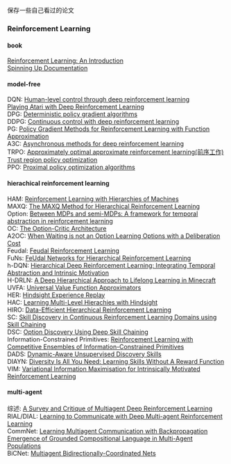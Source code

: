 保存一些自己看过的论文

### Reinforcement Learning
#### book
[Reinforcement Learning: An Introduction](https://gitee.com/yangshengqi/paper/blob/master/Reinforcement%20Learning/book/Reinforcement%20Learning:%20An%20Introduction.pdf)  
[Spinning Up Documentation](https://gitee.com/yangshengqi/paper/blob/master/Reinforcement%20Learning/book/Spinning%20Up%20Documentation.pdf)  

#### model-free
DQN: [Human-level control through deep reinforcement learning](https://gitee.com/yangshengqi/paper/blob/master/Reinforcement%20Learning/model-free/Human-level%20control%20through%20deep%20reinforcement%20learning(Nature).pdf)  
     [Playing Atari with Deep Reinforcement Learning](https://gitee.com/yangshengqi/paper/blob/master/Reinforcement%20Learning/model-free/Playing%20Atari%20with%20Deep%20Reinforcement%20Learning(ICML).pdf)  
DPG: [Deterministic policy gradient algorithms](https://gitee.com/yangshengqi/paper/blob/master/Reinforcement%20Learning/model-free/Deterministic%20policy%20gradient%20algorithms.pdf)  
DDPG: [Continuous control with deep reinforcement learning](https://gitee.com/yangshengqi/paper/blob/master/Reinforcement%20Learning/model-free/Continuous%20control%20with%20deep%20reinforcement%20learning.pdf)  
PG: [Policy Gradient Methods for Reinforcement Learning with Function Approximation](https://gitee.com/yangshengqi/paper/blob/master/Reinforcement%20Learning/model-free/Policy%20Gradient%20Methods%20for%20Reinforcement%20Learning%20with%20Function%20Approximation.pdf)  
A3C: [Asynchronous methods for deep reinforcement learning](https://gitee.com/yangshengqi/paper/blob/master/Reinforcement%20Learning/model-free/Asynchronous%20methods%20for%20deep%20reinforcement%20learning.pdf)  
TRPO: [Approximately optimal approximate reinforcement learning(前序工作)](https://gitee.com/yangshengqi/paper/blob/master/Reinforcement%20Learning/model-free/Approximately%20optimal%20approximate%20reinforcement%20learning.pdf)  
      [Trust region policy optimization](https://gitee.com/yangshengqi/paper/blob/master/Reinforcement%20Learning/model-free/Trust%20region%20policy%20optimization.pdf)  
PPO: [Proximal policy optimization algorithms](https://gitee.com/yangshengqi/paper/blob/master/Reinforcement%20Learning/model-free/Proximal%20policy%20optimization%20algorithms.pdf)  

#### hierachical reinforcement learning
HAM: [Reinforcement Learning with Hierarchies of Machines](https://gitee.com/yangshengqi/paper/blob/master/Reinforcement%20Learning/hierarchical/Reinforcement%20Learning%20with%20Hierarchies%20of%20Machines.pdf)  
MAXQ: [The MAXQ Method for Hierarchical Reinforcement Learning](https://gitee.com/yangshengqi/paper/blob/master/Reinforcement%20Learning/hierarchical/The%20MAXQ%20Method%20for%20Hierarchical%20Reinforcement%20Learning.pdf)  
Option: [Between MDPs and semi-MDPs: A framework for temporal abstraction in reinforcement learning](https://gitee.com/yangshengqi/paper/blob/master/Reinforcement%20Learning/hierarchical/Between%20MDPs%20and%20semi-MDPs:%20A%20framework%20for%20temporal%20abstraction%20in%20reinforcement%20learning.pdf)  
OC: [The Option-Critic Architecture](https://gitee.com/yangshengqi/paper/blob/master/Reinforcement%20Learning/hierarchical/The%20Option-Critic%20Architecture.pdf)    
A2OC: [When Waiting is not an Option  Learning Options with a Deliberation Cost](https://gitee.com/yangshengqi/paper/blob/master/Reinforcement%20Learning/hierarchical/When%20Waiting%20is%20not%20an%20Option%20%20Learning%20Options%20with%20a%20Deliberation%20Cost.pdf)  
Feudal: [Feudal Reinforcement Learning](https://gitee.com/yangshengqi/paper/blob/master/Reinforcement%20Learning/hierarchical/Feudal%20Reinforcement%20Learning.pdf)  
FuNs: [FeUdal Networks for Hierarchical Reinforcement Learning](https://gitee.com/yangshengqi/paper/blob/master/Reinforcement%20Learning/hierarchical/FeUdal%20Networks%20for%20Hierarchical%20Reinforcement%20Learning.pdf)  
h-DQN: [Hierarchical Deep Reinforcement Learning: Integrating Temporal Abstraction and Intrinsic Motivation](https://gitee.com/yangshengqi/paper/blob/master/Reinforcement%20Learning/hierarchical/Hierarchical%20Deep%20Reinforcement%20Learning:%0AIntegrating%20Temporal%20Abstraction%20and%0AIntrinsic%20Motivation.pdf)  
H-DRLN: [A Deep Hierarchical Approach to Lifelong Learning in Minecraft](https://gitee.com/yangshengqi/paper/blob/master/Reinforcement%20Learning/hierarchical/A%20Deep%20Hierarchical%20Approach%20to%20Lifelong%20Learning%20in%20Minecraft.pdf)  
UVFA: [Universal Value Function Approximators](https://gitee.com/yangshengqi/paper/blob/master/Reinforcement%20Learning/hierarchical/Universal%20Value%20Function%20Approximators.pdf)  
HER: [Hindsight Experience Replay](https://gitee.com/yangshengqi/paper/blob/master/Reinforcement%20Learning/hierarchical/Hindsight%20Experience%20Replay.pdf)   
HAC: [Learning Multi-Level Hierachies with Hindsight](https://gitee.com/yangshengqi/paper/blob/master/Reinforcement%20Learning/hierarchical/Learning%20Multi-Level%20Hierachies%20with%20Hindsight.pdf)   
HIRO: [Data-Efficient Hierarchical Reinforcement Learning](https://gitee.com/yangshengqi/paper/blob/master/Reinforcement%20Learning/hierarchical/Data-Efficient%20Hierarchical%20Reinforcement%20Learning.pdf)  
SC: [Skill Discovery in Continuous Reinforcement Learning Domains using Skill Chaining](https://gitee.com/yangshengqi/paper/blob/master/Reinforcement%20Learning/hierarchical/Skill%20Discovery%20in%20Continuous%20Reinforcement%0ALearning%20Domains%20using%20Skill%20Chaining.pdf)  
DSC: [Option Discovery Using Deep Skill Chaining](https://gitee.com/yangshengqi/paper/blob/master/Reinforcement%20Learning/hierarchical/Option%20Discovery%20Using%20Deep%20Skill%20Chaining.pdf)  
Information-Constrained Primitives: [Reinforcement Learning with Competitive Ensembles of Information-Constrained Primitives](https://gitee.com/yangshengqi/paper/blob/master/Reinforcement%20Learning/hierarchical/Reinforcement%20Learning%20with%20Competitive%20Ensembles%20of%20Information-Constrained%20Primitives.pdf)  
DADS: [Dynamic-Aware Unsupervised Discovery Skills](https://gitee.com/yangshengqi/paper/blob/master/Reinforcement%20Learning/hierarchical/Dynamic-Aware%20Unsupervised%20Discovery%20Skills.pdf)  
DIAYN: [Diversity Is All You Need: Learning Skills Without A Reward Function](https://gitee.com/yangshengqi/paper/blob/master/Reinforcement%20Learning/hierarchical/Diversity%20Is%20All%20You%20Need:%20%20Learning%20Skills%20Without%20A%20Reward%20Function.pdf)  
VIM: [Variational Information Maximisation for
Intrinsically Motivated Reinforcement Learning](https://gitee.com/yangshengqi/paper/blob/master/Reinforcement%20Learning/hierarchical/Variational%20Information%20Maximisation%20for%0AIntrinsically%20Motivated%20Reinforcement%20Learning.pdf)  

#### multi-agent
综述: [A Survey and Critique of Multiagent Deep Reinforcement Learning](https://gitee.com/yangshengqi/paper/blob/master/Reinforcement%20Learning/multi-agent/A%20Survey%20and%20Critique%20of%20Multiagent%20Deep%20Reinforcement%20Learning.pdf)  
RIAL/DIAL: [Learning to Communicate with Deep Multi-agent Reinforcement Learning](https://gitee.com/yangshengqi/paper/blob/master/Reinforcement%20Learning/multi-agent/Learning%20to%20communicate%20with%20deep%20multi-agent%20reinforcement%20learning.pdf)  
CommNet: [Learning Multiagent Communication with Backpropagation](https://gitee.com/yangshengqi/paper/blob/master/Reinforcement%20Learning/multi-agent/Learning%20Multiagent%20Communication%20with%20Backpropagation.pdf)  
[Emergence of Grounded Compositional Language in Multi-Agent Populations](https://gitee.com/yangshengqi/paper/blob/master/Reinforcement%20Learning/multi-agent/Emergence%20of%20Grounded%20Compositional%20Language%20in%20Multi-Agent%20Populations.pdf)  
BiCNet: [Multiagent Bidirectionally-Coordinated Nets](https://gitee.com/yangshengqi/paper/blob/master/Multiagent%20Bidirectionally-Coordinated%20Nets.pdf)  



 

  
